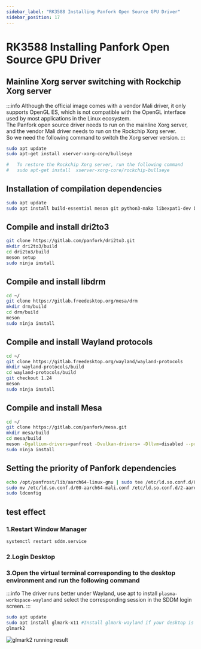 ```yaml
---
sidebar_label: "RK3588 Installing Panfork Open Source GPU Driver"
sidebar_position: 17
---
```


# RK3588 Installing Panfork Open Source GPU Driver

## Mainline Xorg server switching with Rockchip Xorg server

:::info
Although the official image comes with a vendor Mali driver, it only supports OpenGL ES, which is not compatible with the OpenGL interface used by most applications in the Linux ecosystem.  
The Panfork open source driver needs to run on the mainline Xorg server, and the vendor Mali driver needs to run on the Rockchip Xorg server.  
So we need the following command to switch the Xorg server version.
:::

```bash
sudo apt update
sudo apt-get install xserver-xorg-core/bullseye

#   To restore the Rockchip Xorg server, run the following command
#   sudo apt-get install  xserver-xorg-core/rockchip-bullseye
```

## Installation of compilation dependencies

```bash
sudo apt update
sudo apt install build-essential meson git python3-mako libexpat1-dev bison flex libwayland-egl-backend-dev libxext-dev libxfixes-dev libxcb-glx0-dev libxcb-shm0-dev libxcb-dri2-0-dev libxcb-dri3-dev libxcb-present-dev libxshmfence-dev libxxf86vm-dev libxrandr-dev zlib1g-dev pkg-config cmake libwayland-*
```

## Compile and install dri2to3

```bash
git clone https://gitlab.com/panfork/dri2to3.git
mkdir dri2to3/build
cd dri2to3/build
meson setup
sudo ninja install
```

## Compile and install libdrm

```bash
cd ~/
git clone https://gitlab.freedesktop.org/mesa/drm
mkdir drm/build
cd drm/build
meson
sudo ninja install
```

## Compile and install Wayland protocols

```bash
cd ~/
git clone https://gitlab.freedesktop.org/wayland/wayland-protocols
mkdir wayland-protocols/build
cd wayland-protocols/build
git checkout 1.24
meson
sudo ninja install
```

## Compile and install Mesa

```bash
cd ~/
git clone https://gitlab.com/panfork/mesa.git
mkdir mesa/build
cd mesa/build
meson -Dgallium-drivers=panfrost -Dvulkan-drivers= -Dllvm=disabled --prefix=/opt/panfrost
sudo ninja install
```

## Setting the priority of Panfork dependencies

```bash
echo /opt/panfrost/lib/aarch64-linux-gnu | sudo tee /etc/ld.so.conf.d/0-panfrost.conf
sudo mv /etc/ld.so.conf.d/00-aarch64-mali.conf /etc/ld.so.conf.d/2-aarch64-mali.conf
sudo ldconfig
```

## test effect

### 1.Restart Window Manager

```bash
systemctl restart sddm.service
```

### 2.Login Desktop

### 3.Open the virtual terminal corresponding to the desktop environment and run the following command

:::info
The driver runs better under Wayland, use apt to install `plasma-workspace-wayland` and select the corresponding session in the SDDM login screen.
:::

```bash
sudo apt update
sudo apt install glmark-x11 #Install glmark-wayland if your desktop is running in a Wayland environment.
glmark2
```

![glmark2 running result](/img/general-tutorial/panfork/panfork.webp)
